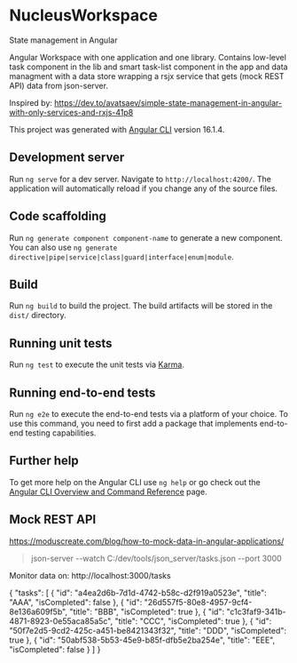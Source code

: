 # NucleusWorkspace

State management in Angular

Angular Workspace with one application and one library.
Contains low-level task component in the lib and smart task-list component in the app and data managment with a data store wrapping a rsjx service that gets (mock REST API) data from json-server.

Inspired by:
https://dev.to/avatsaev/simple-state-management-in-angular-with-only-services-and-rxjs-41p8

This project was generated with [Angular CLI](https://github.com/angular/angular-cli) version 16.1.4.

## Development server

Run `ng serve` for a dev server. Navigate to `http://localhost:4200/`. The application will automatically reload if you change any of the source files.

## Code scaffolding

Run `ng generate component component-name` to generate a new component. You can also use `ng generate directive|pipe|service|class|guard|interface|enum|module`.

## Build

Run `ng build` to build the project. The build artifacts will be stored in the `dist/` directory.

## Running unit tests

Run `ng test` to execute the unit tests via [Karma](https://karma-runner.github.io).

## Running end-to-end tests

Run `ng e2e` to execute the end-to-end tests via a platform of your choice. To use this command, you need to first add a package that implements end-to-end testing capabilities.

## Further help

To get more help on the Angular CLI use `ng help` or go check out the [Angular CLI Overview and Command Reference](https://angular.io/cli) page.

## Mock REST API

https://moduscreate.com/blog/how-to-mock-data-in-angular-applications/

>json-server --watch C:/dev/tools/json_server/tasks.json --port 3000

Monitor data on: http://localhost:3000/tasks

{
  "tasks": [
    {
      "id": "a4ea2d6b-7d1d-4742-b58c-d2f919a0523e",
      "title": "AAA",
      "isCompleted": false
    },
    {
      "id": "26d557f5-80e8-4957-9cf4-8e136a609f5b",
      "title": "BBB",
      "isCompleted": true
    },
    {
      "id": "c1c3faf9-341b-4871-8923-0e55aca85a5c",
      "title": "CCC",
      "isCompleted": true
    },
    {
      "id": "50f7e2d5-9cd2-425c-a451-be8421343f32",
      "title": "DDD",
      "isCompleted": true
    },
    {
      "id": "50abf538-5b53-45e9-b85f-dfb5e2ba254e",
      "title": "EEE",
      "isCompleted": false
    }
  ]
}